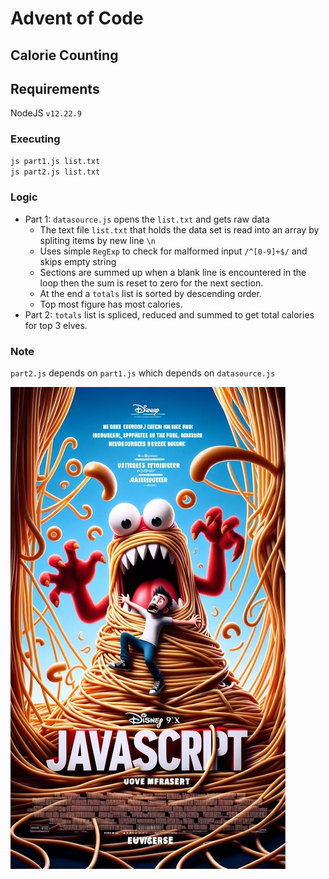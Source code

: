 Advent of Code
===

## Calorie Counting

## Requirements

NodeJS `v12.22.9`

### Executing

```sh
js part1.js list.txt
js part2.js list.txt
```

### Logic

 - Part 1: `datasource.js` opens the `list.txt` and gets raw data
	 - The text file `list.txt` that holds the data set is read into an array by spliting items 
	by new line `\n` 
	 - Uses simple `RegExp` to check for malformed input `/^[0-9]+$/` and skips empty string
	 - Sections are summed up when a blank line is encountered in the loop then the sum is reset to zero
	for the next section.
	 - At the end a `totals` list is sorted by descending order.
	 - Top most figure has most calories.
 - Part 2: `totals` list is spliced, reduced and summed to get total calories for top 3 elves.

### Note

`part2.js` depends on `part1.js` which depends on `datasource.js`

![Javascript Pixar](js.jpeg "javascript monster")





